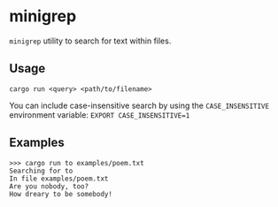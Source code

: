 # minigrep

`minigrep` utility to search for text within files.

## Usage
`cargo run <query> <path/to/filename>`

You can include case-insensitive search by using the `CASE_INSENSITIVE` environment variable:
`EXPORT CASE_INSENSITIVE=1`

## Examples

```
>>> cargo run to examples/poem.txt
Searching for to
In file examples/poem.txt
Are you nobody, too?
How dreary to be somebody!
```

##
